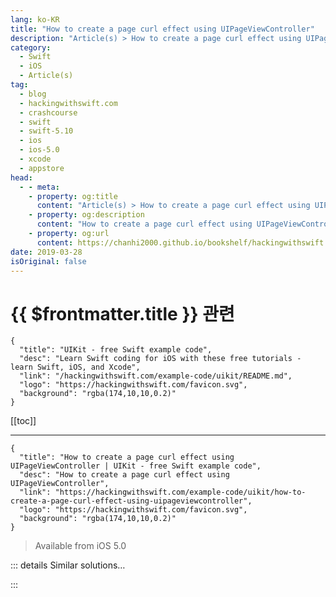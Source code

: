 ```yaml
---
lang: ko-KR
title: "How to create a page curl effect using UIPageViewController"
description: "Article(s) > How to create a page curl effect using UIPageViewController"
category:
  - Swift
  - iOS
  - Article(s)
tag: 
  - blog
  - hackingwithswift.com
  - crashcourse
  - swift
  - swift-5.10
  - ios
  - ios-5.0
  - xcode
  - appstore
head:
  - - meta:
    - property: og:title
      content: "Article(s) > How to create a page curl effect using UIPageViewController"
    - property: og:description
      content: "How to create a page curl effect using UIPageViewController"
    - property: og:url
      content: https://chanhi2000.github.io/bookshelf/hackingwithswift.com/example-code/uikit/how-to-create-a-page-curl-effect-using-uipageviewcontroller.html
date: 2019-03-28
isOriginal: false
---
```


# {{ $frontmatter.title }} 관련

```component VPCard
{
  "title": "UIKit - free Swift example code",
  "desc": "Learn Swift coding for iOS with these free tutorials - learn Swift, iOS, and Xcode",
  "link": "/hackingwithswift.com/example-code/uikit/README.md",
  "logo": "https://hackingwithswift.com/favicon.svg",
  "background": "rgba(174,10,10,0.2)"
}
```

[[toc]]

---

```component VPCard
{
  "title": "How to create a page curl effect using UIPageViewController | UIKit - free Swift example code",
  "desc": "How to create a page curl effect using UIPageViewController",
  "link": "https://hackingwithswift.com/example-code/uikit/how-to-create-a-page-curl-effect-using-uipageviewcontroller",
  "logo": "https://hackingwithswift.com/favicon.svg",
  "background": "rgba(174,10,10,0.2)"
}
```

> Available from iOS 5.0

<!-- TODO: 작성 -->

<!--
When iBooks first launched in iOS 3.2, its page curl effect was almost addictive: it moved so fluently with your finger that it felt you were touching real paper. From iOS 5.0 on this page curl effect is available for every developer as part of the `UIPageViewController` class. Its API isn't immediately obvious to newbies, though, so I'm going to give you a complete example.

In the code below, the page view controller is created in `viewDidLoad()`. I also create five `UIViewControllers` to serve as pages inside the app, then tell the page view controller to start with the first one. I put in a couple of helper methods so that the view controllers could have random background colors so you can see it all working.

Most of the work is done by the `viewControllerBefore` and `viewControllerAfter` methods, which must either return a view controller to show before or after the current one (when the users starts to turn the page) or `nil` to mean the user is at the end and there are no more pages to show in that direction.

To make this work in your own app, you'll obviously want to replace the plain view controller pages with your own `UIViewController` subclass that does something more interesting. If you're showing quite a few different pages, you should probably create them on demand rather than creating an array of them all up front.

Anyway, here is the complete example - you can use this with the Xcode "Single View App” to get a page view controller up and running immediately:

```swift
import UIKit

class ViewController: UIViewController, UIPageViewControllerDataSource, UIPageViewControllerDelegate {
    var pageController: UIPageViewController!
    var controllers = [UIViewController]()

    override func viewDidLoad() {
        super.viewDidLoad()

        pageController = UIPageViewController(transitionStyle: .pageCurl, navigationOrientation: .horizontal, options: nil)
        pageController.dataSource = self
        pageController.delegate = self

        addChild(pageController)
        view.addSubview(pageController.view)

        let views = ["pageController": pageController.view] as [String: AnyObject]
        view.addConstraints(NSLayoutConstraint.constraints(withVisualFormat: "H:|[pageController]|", options: [], metrics: nil, views: views))
        view.addConstraints(NSLayoutConstraint.constraints(withVisualFormat: "V:|[pageController]|", options: [], metrics: nil, views: views))

        for _ in 1 ... 5 {
            let vc = UIViewController()
            vc.view.backgroundColor = randomColor()
            controllers.append(vc)
        }

        pageController.setViewControllers([controllers[0]], direction: .forward, animated: false)
    }

    func pageViewController(_ pageViewController: UIPageViewController, viewControllerBefore viewController: UIViewController) -> UIViewController? {
        if let index = controllers.firstIndex(of: viewController) {
            if index > 0 {
                return controllers[index - 1]
            } else {
                return nil
            }
        }

        return nil
    }

    func pageViewController(_ pageViewController: UIPageViewController, viewControllerAfter viewController: UIViewController) -> UIViewController? {
        if let index = controllers.firstIndex(of: viewController) {
            if index < controllers.count - 1 {
                return controllers[index + 1]
            } else {
                return nil
            }
        }

        return nil
    }

    func randomCGFloat() -> CGFloat {
        return CGFloat(arc4random()) / CGFloat(UInt32.max)
    }

    func randomColor() -> UIColor {
        return UIColor(red: randomCGFloat(), green: randomCGFloat(), blue: randomCGFloat(), alpha: 1)
    }
}
```

-->

::: details Similar solutions…

<!--
/example-code/wkwebview/how-to-monitor-wkwebview-page-load-progress-using-key-value-observing">How to monitor WKWebView page load progress using key-value observing 
/quick-start/swiftui/how-to-enable-vertical-page-scrolling">How to enable vertical page scrolling 
/example-code/calayer/how-to-create-a-marching-ants-effect-using-linedashphase">How to create a marching ants effect using lineDashPhase 
/quick-start/swiftui/how-to-create-a-marching-ants-border-effect">How to create a marching ants border effect 
/example-code/libraries/how-to-get-a-cover-flow-effect-on-ios">How to get a Cover Flow effect on iOS</a>
-->

:::

